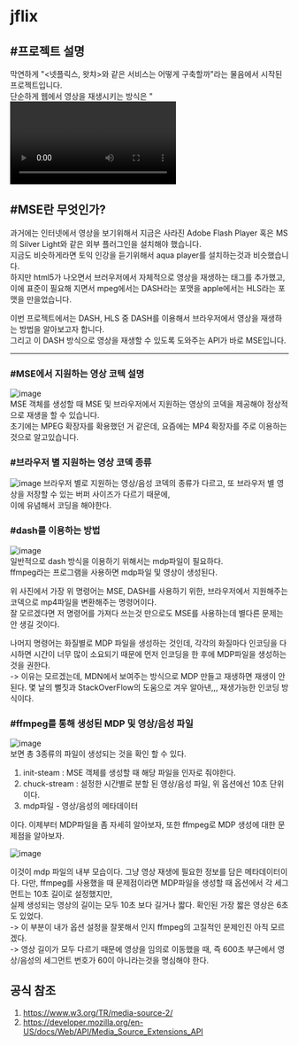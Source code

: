 # jflix
 
## #프로젝트 설명   
 막연하게 "<넷플릭스, 왓챠>와 같은 서비스는 어떻게 구축할까"라는 물음에서 시작된 프로젝트입니다.    
 단순하게 웹에서 영상을 재생시키는 방식은 "<video src='재상할 파일 위치'>"면 충분합니다.     
 하지만 <넷플릭스, 왓챠>는 긴 영상도 재생 시작이 빠르고, 시간 이동도 자유로우며, 재생한 시간 만큼의 트래픽을 소모한다는 점에서 위 방식과는 차이가 있습니다.    
 그래서 두 플랫폼처럼 서비스를 제공하기 위한 공부를 하면서 'Adaptive HTTP Streaming'이라는 개념을 알게되었습니다.   
 웹에서는 MediaSource Extensions 이하 MSE라 불리는 브라우저 API를 통해서 위 개념을 활용하는 방식으로 영상을 재생할 수 있습니다.   
 이 MSE를 이용해 만든 훌륭한 라이브러리들이 많이 있습니다. google에서 만들고, watch에서 사용하는 shaka player나 dash.js 등.    
 하지만 기존의 라이브러리를 사용하기 보다는 직접 저수준 API를 통해 DASH를 활용해 보고싶다는 생각으로 이 프로젝트를 진행하게 되었습니다.    
 
## #MSE란 무엇인가?   
 과거에는 인터넷에서 영상을 보기위해서 지금은 사라진 Adobe Flash Player 혹은 MS의 Silver Light와 같은 외부 플러그인을 설치해야 했습니다.    
 지금도 비슷하게라면 토익 인강을 듣기위해서 aqua player를 설치하는것과 비슷했습니다.    
 하지만 html5가 나오면서 브러우저에서 자체적으로 영상을 재생하는 태그를 추가했고, 이에 표준이 필요해 지면서 mpeg에서는 DASH라는 포맷을 apple에서는 HLS라는 포맷을 만을었습니다.   

 이번 프로젝트에서는 DASH, HLS 중 DASH를 이용해서 브라우저에서 영상을 재생하는 방법을 알아보고자 합니다.   
 그리고 이 DASH 방식으로 영상을 재생할 수 있도록 도와주는 API가 바로 MSE입니다.

----------------

### #MSE에서 지원하는 영상 코텍 설명   
![image](https://user-images.githubusercontent.com/25381921/174421295-d6e29b11-08eb-4d95-aa4c-adb8c1a5e9ef.png)     
 MSE 객체를 생성할 때 MSE 및 브라우저에서 지원하는 영상의 코덱을 제공해야 정상적으로 재생을 할 수 있습니다.    
 초기에는 MPEG 확장자를 확용했던 거 같은데, 요즘에는 MP4 확장자를 주로 이용하는 것으로 알고있습니다.   

### #브라우저 별 지원하는 영상 코덱 종류   
![image](https://user-images.githubusercontent.com/25381921/174421391-cf436ab5-6f4a-41a8-ab91-662a8de5cf32.png)
 브라우저 별로 지원하는 영상/음성 코덱의 종류가 다르고, 또 브라우저 별 영상을 저장할 수 있는 버퍼 사이즈가 다르기 때문에,    
 이에 유념해서 코딩을 해야한다.   

### #dash를 이용하는 방법
![image](https://user-images.githubusercontent.com/25381921/174423032-eeb9138e-a845-4032-999f-acadb2159560.png)   
일반적으로 dash 방식을 이용하기 위해서는 mdp파일이 필요하다.    
ffmpeg라는 프로그램을 사용하면 mdp파일 및 영상이 생성된다.    

위 사진에서 가장 위 명령어는 MSE, DASH를 사용하기 위한, 브라우저에서 지원해주는 코덱으로 mp4파일을 변환해주는 명령어이다.    
잘 모르겠다면 저 명령어를 가져다 쓰는것 만으로도 MSE를 사용하는데 별다른 문제는 안 생길 것이다.   

나머지 명령어는 화질별로 MDP 파일을 생성하는 것인데, 각각의 화질마다 인코딩을 다시하면 시간이 너무 많이 소요되기 때문에 먼저 인코딩을 한 후에 MDP파일을 생성하는 것을 권한다.   
 -> 이유는 모르겠는데, MDN에서 보여주는 방식으로 MDP 만들고 재생하면 재생이 안된다. 몇 날의 뻘짓과 StackOverFlow의 도움으로 겨우 알아낸,,, 재생가능한 인코딩 방식이다.   

### #ffmpeg를 통해 생성된 MDP 및 영상/음성 파일
![image](https://user-images.githubusercontent.com/25381921/174422325-b606f662-5083-4902-8284-4a7ce00596d1.png)   
보면 총 3종류의 파일이 생성되는 것을 확인 할 수 있다.   
1. init-steam : MSE 객체를 생성할 때 해당 파일을 인자로 줘야한다.
2. chuck-stream : 설정한 시간별로 분할 된 영상/음성 파일, 위 옵션에선 10초 단위이다.
3. mdp파일 - 영상/음성의 메타데이터

이다. 이제부터 MDP파일을 좀 자세히 알아보자, 또한 ffmpeg로 MDP 생성에 대한 문제점을 알아보자.

![image](https://user-images.githubusercontent.com/25381921/174422852-3b9ac557-58fa-4a9a-8790-6266da52a9a9.png)    

이것이 mdp 파일의 내부 모습이다.
그냥 영상 재생에 필요한 정보를 담은 메타데이터이다.
다만, ffmpeg를 사용했을 때 문제점이라면 MDP파일을 생성할 때 옵션에서 각 세그먼트는 10초 길이로 설정했지만,   
실제 생성되는 영상의 길이는 모두 10초 보다 길거나 짧다. 확인된 가장 짧은 영상은 6초도 있었다.    
-> 이 부분이 내가 옵션 설정을 잘못해서 인지 ffmpeg의 고질적인 문제인진 아직 모르겠다.    
-> 영상 길이가 모두 다르기 때문에 영상을 임의로 이동했을 때, 즉 600초 부근에서 영상/음성의 세그먼트 번호가 60이 아니라는것을 명심해야 한다.    

## 공식 참조
1. https://www.w3.org/TR/media-source-2/
2. https://developer.mozilla.org/en-US/docs/Web/API/Media_Source_Extensions_API
